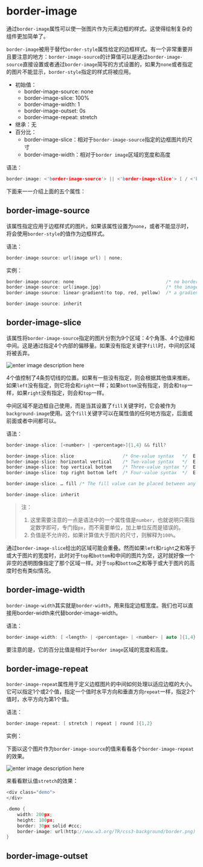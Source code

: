 border-image
========

通过`border-image`属性可以使一张图片作为元素边框的样式。这使得绘制复杂的组件更加简单了。

`border-image`被用于替代`border-style`属性给定的边框样式。有一个非常重要并且要注意的地方：`border-image-source`的计算值可以是通过`border-image-source`直接设置或者通过`border-image`简写的方式设置的，如果为`none`或者指定的图片不能显示，`border-style`指定的样式将被应用。

 - 初始值：
	 - border-image-source: none
	 - border-image-slice: 100%
	 - border-image-width: 1
	 - border-image-outset: 0s
	 - border-image-repeat: stretch
 - 继承：无
 - 百分比：
	 - border-image-slice：相对于`border-image-source`指定的边框图片的尺寸
	 - border-image-width：相对于`border image`区域的宽度和高度


语法：

```c
border-image: <'border-image-source'> || <'border-image-slice'> [ / <'border-image-width'> | / <'border-image-width'>? / <'border-image-outset'> ]? || <'border-image-repeat'>
```

下面来一一介绍上面的五个属性：

## border-image-source

该属性指定应用于边框样式的图片。如果该属性设置为`none`，或者不能显示时，将会使用`border-style`的值作为边框样式。

语法：

```c
border-image-source: url(image url) | none;
```

实例：

```c
border-image-source: none                                  /* no border-image, use the specified border-style */
border-image-source: url(image.jpg)                        /* the image.jpg is used as image */
border-image-source: linear-gradient(to top, red, yellow)  /* a gradient is used as image */

border-image-source: inherit
```

## border-image-slice

该属性将`border-image-source`指定的图片分割为9个区域：4个角落、4个边缘和中间。这是通过指定4个内部的偏移量。如果没有指定关键字`fill`时，中间的区域将被丢弃。

![enter image description here](https://developer.mozilla.org/files/3814/border-image-slice.png)

4个值控制了4条剪切线的位置。如果有一些没有指定，则会根据其他值来推断。如果`left`没有指定，则它将会和`right`一样；如果`bottom`没有指定，则会和`top`一样，如果`right`没有指定，则会和`top`一样。

中间区域不是边框自己使用，而是当其设置了`fill`关键字时，它会被作为`background-image`使用。这个`fill`关键字可以在属性值的任何地方指定，后面或前面或者中间都可以。

语法：

```c
border-image-slice: [<number> | <percentage>]{1,4} && fill?
```

```c
border-image-slice: slice                  /* One-value syntax   */  E.g. border-image-slice: 30%; 
border-image-slice: horizontal vertical    /* Two-value syntax   */  E.g. border-image-slice: 10% 30%; 
border-image-slice: top vertical bottom    /* Three-value syntax */  E.g. border-image-slice: 30 30% 45; 
border-image-slice: top right bottom left  /* Four-value syntax  */  E.g. border-image-slice: 7 12 14 5; 

border-image-slice: … fill /* The fill value can be placed between any value */ E.g. border-image-slice: 10% fill 7 12;

border-image-slice: inherit
```

> 注： 
> 1. 这里需要注意的一点是语法中的一个属性值是`number`，也就说明只需指定数字即可，专门指`px`，而不需要单位，加上单位反而是错误的。
> 2. 负值是不允许的，如果计算值大于图片的尺寸，则解释为`100%`。

通过`border-image-slice`给出的区域可能会重叠。然而如果`left`和`right`之和等于或大于图片的宽度时，此时对于`top`和`bottom`和中间的图片为空，这时就好像一个非空的透明图像指定了那个区域一样。对于`top`和`bottom`之和等于或大于图片的高度时也有类似情况。

## border-image-width

`border-image-width`其实就是`border-width`，用来指定边框宽度。我们也可以直接用border-width来代替border-image-width。

语法：

```c
border-image-width: [ <length> | <percentage> | <number> | auto ]{1,4} 
```

要注意的是，它的百分比值是相对于`border image`区域的宽度和高度。

## border-image-repeat

`border-image-repeat`属性用于定义边框图片的中间如何处理以适应边框的大小。它可以指定1个或2个值，指定一个值时水平方向和垂直方向`repeat`一样，指定2个值时，水平方向为第1个值。

语法：

```c
border-image-repeat: [ stretch | repeat | round ]{1,2} 
```

实例：

下面以这个图片作为`border-image-source`的值来看看各个`border-image-repeat`的效果。

![enter image description here](http://www.w3.org/TR/css3-background/border.png)

来看看默认值`stretch`的效果：

```c
<div class="demo">
</div>

.demo {
	width: 200px;
	height: 100px;
	border: 30px solid #ccc;
	border-image: url(http://www.w3.org/TR/css3-background/border.png) 27;
}
```

## border-image-outset








